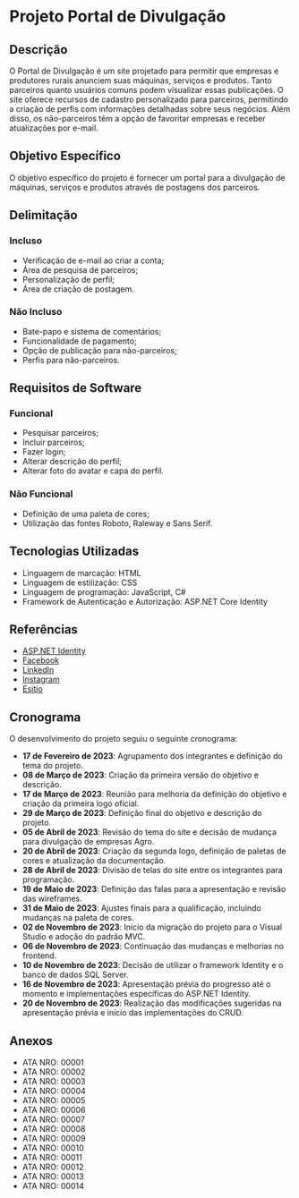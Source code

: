 # Projeto Portal de Divulgação

## Descrição

O Portal de Divulgação é um site projetado para permitir que empresas e produtores rurais anunciem suas máquinas, serviços e produtos. Tanto parceiros quanto usuários comuns podem visualizar essas publicações. 
O site oferece recursos de cadastro personalizado para parceiros, permitindo a criação de perfis com informações detalhadas sobre seus negócios. Além disso, os não-parceiros têm a opção de favoritar empresas e receber atualizações por e-mail.

## Objetivo Específico

O objetivo específico do projeto é fornecer um portal para a divulgação de máquinas, serviços e produtos através de postagens dos parceiros.

## Delimitação

### Incluso

- Verificação de e-mail ao criar a conta;
- Área de pesquisa de parceiros;
- Personalização de perfil;
- Área de criação de postagem.

### Não Incluso

- Bate-papo e sistema de comentários;
- Funcionalidade de pagamento;
- Opção de publicação para não-parceiros;
- Perfis para não-parceiros.

## Requisitos de Software

### Funcional

- Pesquisar parceiros;
- Incluir parceiros;
- Fazer login;
- Alterar descrição do perfil;
- Alterar foto do avatar e capa do perfil.

### Não Funcional

- Definição de uma paleta de cores;
- Utilização das fontes Roboto, Raleway e Sans Serif.

## Tecnologias Utilizadas

- Linguagem de marcação: HTML
- Linguagem de estilização: CSS
- Linguagem de programação: JavaScript, C#
- Framework de Autenticação e Autorização: ASP.NET Core Identity

## Referências

- [ASP.NET Identity](https://docs.microsoft.com/en-us/aspnet/core/security/authentication/identity)
- [Facebook](https://www.facebook.com)
- [LinkedIn](https://www.linkedin.com)
- [Instagram](https://www.instagram.com)
- [Esitio](https://esitio.com.br/#)

## Cronograma

O desenvolvimento do projeto seguiu o seguinte cronograma:

- **17 de Fevereiro de 2023**: Agrupamento dos integrantes e definição do tema do projeto.
- **08 de Março de 2023**: Criação da primeira versão do objetivo e descrição.
- **17 de Março de 2023**: Reunião para melhoria da definição do objetivo e criação da primeira logo oficial.
- **29 de Março de 2023**: Definição final do objetivo e descrição do projeto.
- **05 de Abril de 2023**: Revisão do tema do site e decisão de mudança para divulgação de empresas Agro.
- **20 de Abril de 2023**: Criação da segunda logo, definição de paletas de cores e atualização da documentação.
- **28 de Abril de 2023**: Divisão de telas do site entre os integrantes para programação.
- **19 de Maio de 2023**: Definição das falas para a apresentação e revisão das wireframes.
- **31 de Maio de 2023**: Ajustes finais para a qualificação, incluindo mudanças na paleta de cores.
- **02 de Novembro de 2023**: Início da migração do projeto para o Visual Studio e adoção do padrão MVC.
- **06 de Novembro de 2023**: Continuação das mudanças e melhorias no frontend.
- **10 de Novembro de 2023**: Decisão de utilizar o framework Identity e o banco de dados SQL Server.
- **16 de Novembro de 2023**: Apresentação prévia do progresso até o momento e implementações específicas do ASP.NET Identity.
- **20 de Novembro de 2023**: Realização das modificações sugeridas na apresentação prévia e início das implementações do CRUD.

## Anexos

- ATA NRO: 00001
- ATA NRO: 00002
- ATA NRO: 00003
- ATA NRO: 00004
- ATA NRO: 00005
- ATA NRO: 00006
- ATA NRO: 00007
- ATA NRO: 00008
- ATA NRO: 00009
- ATA NRO: 00010
- ATA NRO: 00011
- ATA NRO: 00012
- ATA NRO: 00013
- ATA NRO: 00014

